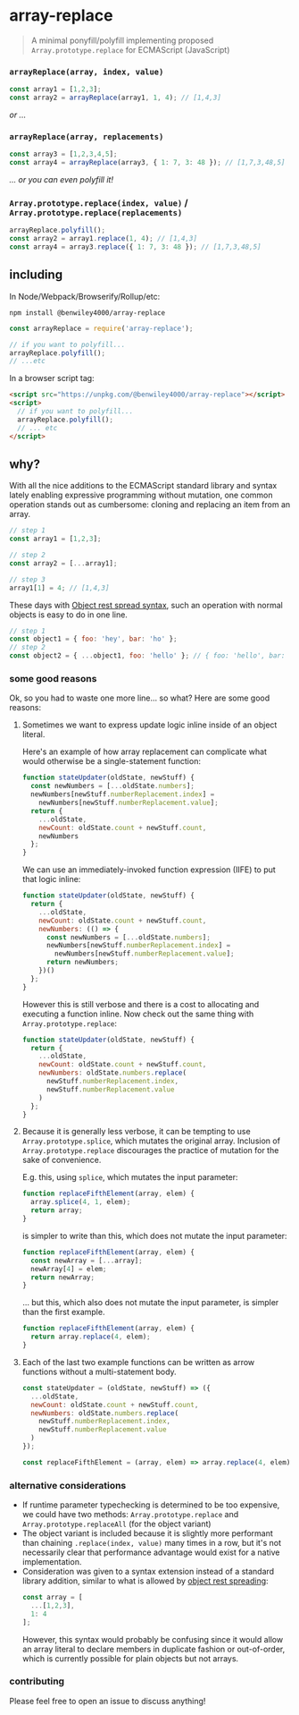 # array-replace

> A minimal ponyfill/polyfill implementing proposed `Array.prototype.replace` for ECMAScript (JavaScript)

### `arrayReplace(array, index, value)`

```js
const array1 = [1,2,3];
const array2 = arrayReplace(array1, 1, 4); // [1,4,3]
```

*or ...*

### `arrayReplace(array, replacements)`

```js
const array3 = [1,2,3,4,5];
const array4 = arrayReplace(array3, { 1: 7, 3: 48 }); // [1,7,3,48,5]
```

*... or you can even polyfill it!*

### `Array.prototype.replace(index, value)` / `Array.prototype.replace(replacements)`

```js
arrayReplace.polyfill();
const array2 = array1.replace(1, 4); // [1,4,3]
const array4 = array3.replace({ 1: 7, 3: 48 }); // [1,7,3,48,5]
```

## including

In Node/Webpack/Browserify/Rollup/etc:

```console
npm install @benwiley4000/array-replace
```

```js
const arrayReplace = require('array-replace');

// if you want to polyfill...
arrayReplace.polyfill();
// ...etc
```

In a browser script tag:

```html
<script src="https://unpkg.com/@benwiley4000/array-replace"></script>
<script>
  // if you want to polyfill...
  arrayReplace.polyfill();
  // ... etc
</script>
```

## why?

With all the nice additions to the ECMAScript standard library and syntax lately enabling expressive programming without mutation, one common operation stands out as cumbersome: cloning and replacing an item from an array.

```js
// step 1
const array1 = [1,2,3];

// step 2
const array2 = [...array1];

// step 3
array1[1] = 4; // [1,4,3]
```

These days with [Object rest spread syntax](https://github.com/tc39/proposal-object-rest-spread), such an operation with normal objects is easy to do in one line.

```js
// step 1
const object1 = { foo: 'hey', bar: 'ho' };
// step 2
const object2 = { ...object1, foo: 'hello' }; // { foo: 'hello', bar: 'ho' }
```

### some good reasons

Ok, so you had to waste one more line... so what? Here are some good reasons:

1. Sometimes we want to express update logic inline inside of an object literal.

    Here's an example of how array replacement can complicate what would otherwise be a single-statement function:
    ```js
    function stateUpdater(oldState, newStuff) {
      const newNumbers = [...oldState.numbers];
      newNumbers[newStuff.numberReplacement.index] =
        newNumbers[newStuff.numberReplacement.value];
      return {
        ...oldState,
        newCount: oldState.count + newStuff.count,
        newNumbers
      };
    }
    ```
    We can use an immediately-invoked function expression (IIFE) to put that logic inline:
    ```js
    function stateUpdater(oldState, newStuff) {
      return {
        ...oldState,
        newCount: oldState.count + newStuff.count,
        newNumbers: (() => {
          const newNumbers = [...oldState.numbers];
          newNumbers[newStuff.numberReplacement.index] =
            newNumbers[newStuff.numberReplacement.value];
          return newNumbers;
        })()
      };
    }
    ```
    However this is still verbose and there is a cost to allocating and executing a function inline.
    Now check out the same thing with `Array.prototype.replace`:
    ```js
    function stateUpdater(oldState, newStuff) {
      return {
        ...oldState,
        newCount: oldState.count + newStuff.count,
        newNumbers: oldState.numbers.replace(
          newStuff.numberReplacement.index,
          newStuff.numberReplacement.value
        )
      };
    }
    ```

2. Because it is generally less verbose, it can be tempting to use `Array.prototype.splice`, which mutates the original array. Inclusion of `Array.prototype.replace` discourages the practice of mutation for the sake of convenience.

    E.g. this, using `splice`, which mutates the input parameter:
    ```js
    function replaceFifthElement(array, elem) {
      array.splice(4, 1, elem);
      return array;
    }
    ```
    is simpler to write than this, which does not mutate the input parameter:
    ```js
    function replaceFifthElement(array, elem) {
      const newArray = [...array];
      newArray[4] = elem;
      return newArray;
    }
    ```
    ... but this, which also does not mutate the input parameter, is simpler than the first example.
    ```js
    function replaceFifthElement(array, elem) {
      return array.replace(4, elem);
    }
    ```

3. Each of the last two example functions can be written as arrow functions without a multi-statement body.

    ```js
    const stateUpdater = (oldState, newStuff) => ({
      ...oldState,
      newCount: oldState.count + newStuff.count,
      newNumbers: oldState.numbers.replace(
        newStuff.numberReplacement.index,
        newStuff.numberReplacement.value
      )
    });

    const replaceFifthElement = (array, elem) => array.replace(4, elem);
    ```

### alternative considerations

* If runtime parameter typechecking is determined to be too expensive, we could have two methods: `Array.prototype.replace` and `Array.prototype.replaceAll` (for the object variant)
* The object variant is included because it is slightly more performant than chaining `.replace(index, value)` many times in a row, but it's not necessarily clear that performance advantage would exist for a native implementation.
* Consideration was given to a syntax extension instead of a standard library addition, similar to what is allowed by [object rest spreading](https://github.com/tc39/proposal-object-rest-spread):
    ```js
    const array = [
      ...[1,2,3],
      1: 4
    ];
    ```
    However, this syntax would probably be confusing since it would allow an array literal to declare members in duplicate fashion or out-of-order, which is currently possible for plain objects but not arrays.

### contributing

Please feel free to open an issue to discuss anything!
